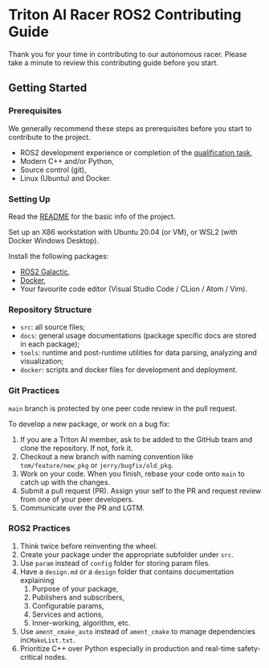 # Triton AI Racer ROS2 Contributing Guide

Thank you for your time in contributing to our autonomous racer. Please take a minute to review this contributing guide before you start.

## Getting Started

### Prerequisites

We generally recommend these steps as prerequisites before you start to contribute to the project.

- ROS2 development experience or completion of the [qualification task](https://github.com/Triton-AI/Triton-AI-Racer-ROS2/issues/1),
- Modern C++ and/or Python,
- Source control (git),
- Linux (Ubuntu) and Docker.

### Setting Up

Read the [README](README.md) for the basic info of the project.

Set up an X86 workstation with Ubuntu 20.04 (or VM), or WSL2 (with Docker Windows Desktop).

Install the following packages:

- [ROS2 Galactic](https://docs.ros.org/en/galactic/index.html),
- [Docker](https://docs.docker.com/get-docker/),
- Your favourite code editor (Visual Studio Code / CLion / Atom / Vim).

### Repository Structure

- `src`: all source files;
- `docs`: general usage documentations (package specific docs are stored in each package);
- `tools`: runtime and post-runtime utilities for data parsing, analyzing and visualization;
- `docker`: scripts and docker files for development and deployment.

### Git Practices

`main` branch is protected by one peer code review in the pull request.

To develop a new package, or work on a bug fix:

1. If you are a Triton AI member, ask to be added to the GitHub team and clone the repository. If not, fork it.
2. Checkout a new branch with naming convention like `tom/feature/new_pkg` or `jerry/bugfix/old_pkg`.
3. Work on your code. When you finish, rebase your code onto `main` to catch up with the changes.
4. Submit a pull request (PR). Assign your self to the PR and request review from one of your peer developers.
5. Communicate over the PR and LGTM.

### ROS2 Practices

1. Think twice before reinventing the wheel.
2. Create your package under the appropriate subfolder under `src`.
3. Use `param` instead of `config` folder for storing param files.
4. Have a `design.md` or a `design` folder that contains documentation explaining
    1. Purpose of your package,
    2. Publishers and subscribers,
    3. Configurable params,
    4. Services and actions,
    5. Inner-working, algorithm, etc.
5. Use `ament_cmake_auto` instead of `ament_cmake` to manage dependencies in`CMakeList.txt`.
6. Prioritize C++ over Python especially in production and real-time safety-critical nodes.
